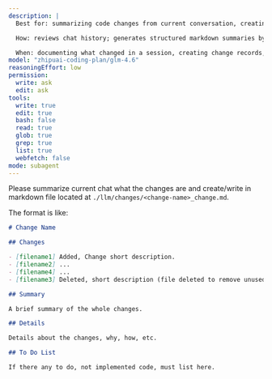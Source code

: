 ```yaml
---
description: |
  Best for: summarizing code changes from current conversation, creating change logs.

  How: reviews chat history; generates structured markdown summaries by file; writes to `./llm/changes/<name>_change.md`; fast and lightweight.

  When: documenting what changed in a session, creating change records, tracking modifications across multiple files.
model: "zhipuai-coding-plan/glm-4.6"
reasoningEffort: low
permission:
  write: ask
  edit: ask
tools:
  write: true
  edit: true
  bash: false
  read: true
  glob: true
  grep: true
  list: true
  webfetch: false
mode: subagent
---
```


Please summarize current chat what the changes are and create/write in markdown
file located at `./llm/changes/<change-name>_change.md`.

The format is like:

```markdown
# Change Name

## Changes

- [filename1] Added, Change short description.
- [filename2] ...
- [filename4] ...
- [filename3] Deleted, short description (file deleted to remove unused code)

## Summary

A brief summary of the whole changes.

## Details

Details about the changes, why, how, etc.

## To Do List

If there any to do, not implemented code, must list here.
```
